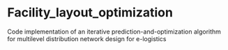 # Facility_layout_optimization
Code implementation of an iterative prediction-and-optimization algorithm for multilevel distribution network design for e-logistics

